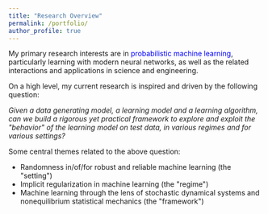 ```yaml
---
title: "Research Overview"
permalink: /portfolio/
author_profile: true
---
```


My primary research interests are in <font color="blue">probabilistic machine learning</font>, particularly learning with modern neural networks, as well as the related interactions and applications in science and engineering. <br>

On a high level, my current research is inspired and driven by the following question: 

<font><i>Given a data generating model, a learning model and a learning algorithm, can we build a *rigorous* yet *practical* framework to explore and exploit the "behavior" of the learning model on test data, in various regimes and for various settings? </i></font><br>

Some central themes related to the above question:<br>
- Randomness in/of/for robust and reliable machine learning (the "setting")
- Implicit regularization in machine learning (the "regime")
- Machine learning through the lens of stochastic dynamical systems and nonequilibrium statistical mechanics (the "framework")
<br>
<br>

<!-- Some more specific research projects are: <br>

<img src="principle.png" width="280" height="280" style="float:right">

In particular, I apply and develop ideas and tools from several areas of probability theory, stochastic analysis, statistical learning, statistical mechanics and dynamical systems to address problems concerning <font color="blue">open dynamical systems</font> arising in statistical mechanics and machine learning. <br>

Open systems are, in a broad sense, components of a larger closed system that interact with other components of the larger system. These systems abound in applications and are typically random/stochastic, nonlinear, high-dimensional and have non-trivial dynamics. Studying physical and artificial systems rigorously within an appropriate open systems framework allows us to gain valuable insights into these systems. The overarching theme of my current research revolves around using probabilistic and statistical approaches to understand <font color="blue"><i>learning of dynamical representations</i></font> and <font color="blue"><i>physics of dynamical systems</i></font>.  <br> 
{% include base_path %}


{% for post in site.portfolio %}
  {% include archive-single.html %}
{% endfor %}
 
 <i>Click on the project titles above to learn more about our work.</i> 
-->


